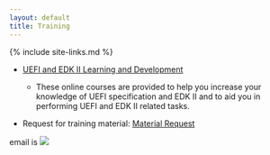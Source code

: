 ```yaml
---
layout: default
title: Training
---
```

{% include site-links.md %}


* <a  href="{{baseurl}}/training/Learn_n_Development.html"> UEFI and EDK II
  Learning and Development </a>
  * These online courses are provided to
    help you increase your knowledge of UEFI specification and EDK II
    and to aid you in performing UEFI and EDK II related tasks.

* Request for training material: [Material
  Request](mailto:laurie0131@users.sourceforge.net?Subject=UEFI%20Training%20Material&body=UEFI%20Training%20Material)
 
 email is <img src="{{baseurl}}/images/LaurieEmail.JPG">


